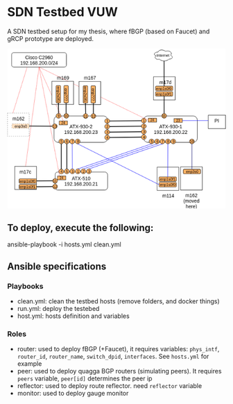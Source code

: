 # SDN Testbed VUW

A SDN testbed setup for my thesis, where fBGP (based on Faucet) and gRCP prototype
are deployed.

![Alt text](sdntestbedvuw.png "SDN testbed setup")

## To deploy, execute the following:

ansible-playbook -i hosts.yml clean.yml


## Ansible specifications

### Playbooks
- clean.yml: clean the testbed hosts (remove folders, and docker things)
- run.yml: deploy the testebed
- host.yml: hosts definition and variables

### Roles

- router: used to deploy fBGP (+Faucet), it requires variables: `phys_intf`, `router_id`, `router_name`, `switch_dpid`, `interfaces`. See `hosts.yml` for example
- peer: used to deploy quagga BGP routers (simulating peers). It requires `peers` variable, `peer[id]` determines the peer ip
- reflector: used to deploy route reflector. need `reflector` variable
- monitor: used to deploy gauge monitor
